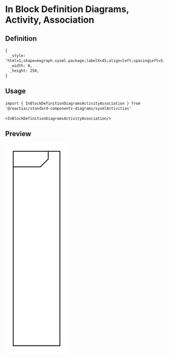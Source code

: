 # In Block Definition Diagrams, Activity, Association

## Definition

```
{
  _style: 'html=1;shape=mxgraph.sysml.package;labelX=45;align=left;spacingLeft=5;verticalAlign=top;spacingTop=-3;fontStyle=1;strokeWidth=1;recursiveResize=0;',
  _width: 0,
  _height: 250,
}
```

## Usage

```
import { InBlockDefinitionDiagramsActivityAssociation } from '@reactiac/standard-components-diagrams/sysmlActivities'

<InBlockDefinitionDiagramsActivityAssociation/>
```

## Preview

<img src="./in-block-definition-diagrams-activity-association.png" width="200"/>
